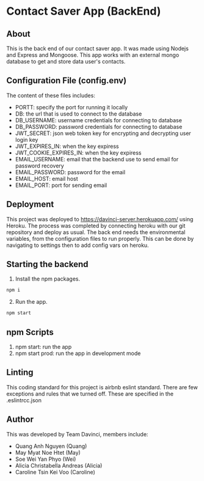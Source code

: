 # Contact Saver App (BackEnd)

## About
This is the back end of our contact saver app. It was made using Nodejs and Express and Mongoose. This app works with an external mongo database to get and store data user's contacts.

## Configuration File (config.env)
The content of these files includes:
- PORTT: specify the port for running it locally
- DB: the url that is used to connect to the database
- DB_USERNAME: username credentials for connecting to database
- DB_PASSWORD: password credentials for connecting to database
- JWT_SECRET: json web token key for encrypting and decrypting user login key
- JWT_EXPIRES_IN: when the key expiress
- JWT_COOKIE_EXPIRES_IN: when the key expiress
- EMAIL_USERNAME: email that the backend use to send email for password recovery 
- EMAIL_PASSWORD: password for the email
- EMAIL_HOST: email host
- EMAIL_PORT: port for sending email

## Deployment
This project was deployed to https://davinci-server.herokuapp.com/ using Heroku. The process was completed by connecting heroku with our git repository and deploy as usual. The back end needs the environmental variables, from the configuration files to run properly. This can be done by navigating to settings then to add config vars on heroku.

## Starting the backend

1. Install the npm packages.

```bash
npm i
```
2. Run the app.

```bash
npm start
```

## npm Scripts
1. npm start: run the app
2. npm start prod: run the app in development mode

## Linting
This coding standard for this project is airbnb eslint standard. There are few exceptions and rules that we turned off. These are specified in the .eslintrcc.json

## Author
This was developed by Team Davinci, members include:
- Quang Anh Nguyen (Quang)
- May Myat Noe Htet (May)
- Soe Wei Yan Phyo (Wei)
- Alicia Christabella Andreas (Alicia)
- Caroline Tsin Kei Voo (Caroline)
